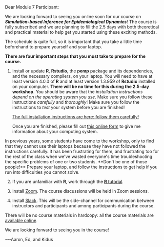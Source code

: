 Dear Module 7 Participant:

We are looking forward to seeing you online soon for our course on ***Simulation-based Inference for Epidemiological Dynamics***!
The course is fully subscribed and we are planning to fill the 2.5 days with both theoretical and practical material to help get you started using these exciting methods.

The schedule is quite full, so it is important that you take a little time beforehand to prepare yourself and your laptop.

**There are four important steps that you must take to prepare for the course.**

1. Install or update **R**, **Rstudio**, the **pomp** package and its dependencies, and the necessary compilers, on your laptop.
   You will need to have at least version 4.0.0 of **R** and at least version 1.3.959 of **Rstudio** installed on your computer.
   **There will be no time for this during the 2.5-day workshop.**
   You should be aware that the *installation instructions depend on the operating system you use*.
   Make sure you follow these instructions *carefully* and *thoroughly*!
   Make sure you follow the instructions to *test* your system before you are finished!

	[The full installation instructions are here: follow them carefully!](https://kingaa.github.io/sbied/prep/preparation.html)

	Once you are finished, please fill out [this online form](https://docs.google.com/forms/d/1mPYOdqjCS2V3E80uLww8IZxJIKuvnTmcaAcHJgQtO48) to give me information about your computing system.

<div class="nb"> 
In previous years, some students have come to the workshop, only to find that they cannot use their laptops because they have not followed the instructions carefully.
It has been frustrating for them, and frustrating too for the rest of the class when we've wasted everyone's time troubleshooting the specific problems of one or two students.
**Don't be one of those people!**
Prepare your laptop, and follow the instructions to get help if you run into difficulties you cannot solve.
</div>

2. If you are unfamiliar with **R**, work through the [**R** tutorial](https://kingaa.github.io/R_Tutorial/).

3. Install [Zoom](https://zoom.us/download).
The course discussions will be held in Zoom sessions.

4. Install [Slack](https://slack.com/downloads).
This will be the side-channel for communication between instructors and participants and among participants during the course.

There will be no course materials in hardcopy: all the course materials are [available online](https://kingaa.github.io/sbied/).

We are looking forward to seeing you in the course!

---Aaron, Ed, and Kidus
